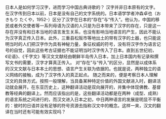 日本人是如何学习汉字，进而学习中国古典诗歌的？
汉字并非日本原有的文字。在汉字传到日本以前，日本是没有自己的文字系统的。日本语学学者沖森卓也（おきもり たくや，1952-）区分了汉字在日本的“存在”与“传入”。他认为，中国的移民或者外交使者等一系列母语为汉语的人只是为日本带来了汉字的存在，只是这一存在并没有和日本当地的语言发生关系，也没有影响当地语言的产生，因此不能认为汉字真正传入日本。此外，三重县松阪市等地出土的带有汉字的土器，也只能说明当时的人们把汉字作为具有神秘力量，象征权威的符号，没有将汉字作为语言记号的自觉，因此这些考古证据也不能证明当时汉字传入了日本。直到五世纪初，《论语》、《千字文》等汉文文献经由朝鲜半岛传入日本，加上日本国内有记录和撰写文书的需要，汉字才算真正传入。
对“存在”与“传入”的区分，显然是以成体系的汉文文献与日本本土的思想、语言产生关联为依据的。也就是说，两种独立的语义网络的接触，成为了汉字传入的真正起点。
随之而来的，便是考察日本人理解汉文的具体方式。按照一般理解，当具备某种特定价值的外国文献进入时，翻译活动就会展开。在东亚历史上，这种翻译活动是双向展开的，并集中体现佛教、基督教等经典的翻译上。然而应该指出的是，这些翻译活动都是在两种（成型、成熟）的语言系统之间进行的，而汉文进入日本之初，中日两种语言的发展是明显不平衡的：彼时的日语并没有足够的符号资源去指称汉文中的概念。这样一来，汉文的翻译在当时还有可能有效实现吗？
